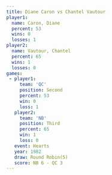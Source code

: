 ```yaml
---
title: Diane Caron vs Chantel Vautour
player1:                
  name: Caron, Diane    
  percent: 53           
  wins: 0               
  losses: 1             
player2:                
  name: Vautour, Chantel
  percent: 65           
  wins: 1               
  losses: 0             
games:
 - player1:          
     team: 'QC'      
     position: Second
     percent: 53     
     win: 0          
     loss: 1         
   player2:         
     team: 'NB'     
     position: Third
     percent: 65    
     win: 1         
     loss: 0        
   event: Hearts       
   year: 1982          
   draw: Round Robin(5)
   score: NB 6 - QC 3  
---
```


